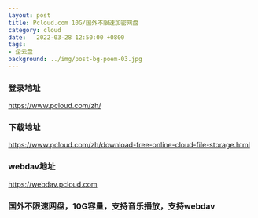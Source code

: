 ```yaml
---
layout: post
title: Pcloud.com 10G/国外不限速加密网盘
category: cloud
date:   2022-03-28 12:50:00 +0800
tags:
- 企云盘
background: ../img/post-bg-poem-03.jpg
---
```




### 登录地址<br>
https://www.pcloud.com/zh/

### 下载地址<br>
https://www.pcloud.com/zh/download-free-online-cloud-file-storage.html

### webdav地址<br>
https://webdav.pcloud.com


### 国外不限速网盘，10G容量，支持音乐播放，支持webdav<br>
